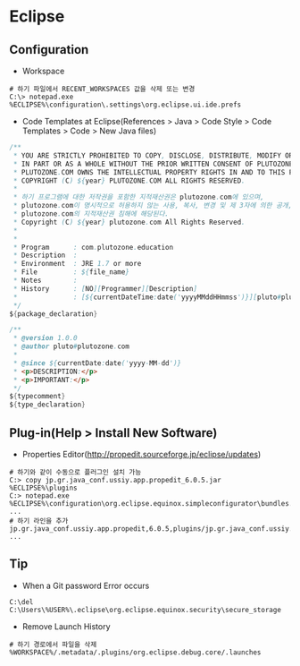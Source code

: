 # Eclipse

## Configuration
- Workspace

```
# 하기 파일에서 RECENT_WORKSPACES 값을 삭제 또는 변경
C:\> notepad.exe %ECLIPSE%\configuration\.settings\org.eclipse.ui.ide.prefs
```

- Code Templates at Eclipse(References > Java > Code Style > Code Templates > Code > New Java files)

```java
/**
 * YOU ARE STRICTLY PROHIBITED TO COPY, DISCLOSE, DISTRIBUTE, MODIFY OR USE THIS PROGRAM
 * IN PART OR AS A WHOLE WITHOUT THE PRIOR WRITTEN CONSENT OF PLUTOZONE.COM.
 * PLUTOZONE.COM OWNS THE INTELLECTUAL PROPERTY RIGHTS IN AND TO THIS PROGRAM.
 * COPYRIGHT (C) ${year} PLUTOZONE.COM ALL RIGHTS RESERVED.
 *
 * 하기 프로그램에 대한 저작권을 포함한 지적재산권은 plutozone.com에 있으며,
 * plutozone.com이 명시적으로 허용하지 않는 사용, 복사, 변경 및 제 3자에 의한 공개, 배포는 엄격히 금지되며
 * plutozone.com의 지적재산권 침해에 해당된다.
 * Copyright (C) ${year} plutozone.com All Rights Reserved.
 *
 *
 * Program		: com.plutozone.education
 * Description	:
 * Environment	: JRE 1.7 or more
 * File			: ${file_name}
 * Notes		:
 * History		: [NO][Programmer][Description]
 *				: [${currentDateTime:date('yyyyMMddHHmmss')}][pluto#plutozone.com][CREATE: Initial Release]
 */
${package_declaration}

/**
 * @version 1.0.0
 * @author pluto#plutozone.com
 * 
 * @since ${currentDate:date('yyyy-MM-dd')}
 * <p>DESCRIPTION:</p>
 * <p>IMPORTANT:</p>
 */
${typecomment}
${type_declaration}
```

## Plug-in(Help > Install New Software)
- Properties Editor(http://propedit.sourceforge.jp/eclipse/updates)

```
# 하기와 같이 수동으로 플러그인 설치 가능
C:> copy jp.gr.java_conf.ussiy.app.propedit_6.0.5.jar %ECLIPSE%\plugins
C:> notepad.exe %ECLIPSE%\configuration\org.eclipse.equinox.simpleconfigurator\bundles.info
...
# 하기 라인을 추가
jp.gr.java_conf.ussiy.app.propedit,6.0.5,plugins/jp.gr.java_conf.ussiy.app.propedit_6.0.5.jar,4,false
...
```

## Tip
- When a Git password Error occurs

```
C:\del C:\Users\%USER%\.eclipse\org.eclipse.equinox.security\secure_storage
```

- Remove Launch History

```
# 하기 경로에서 파일을 삭제
%WORKSPACE%/.metadata/.plugins/org.eclipse.debug.core/.launches
```